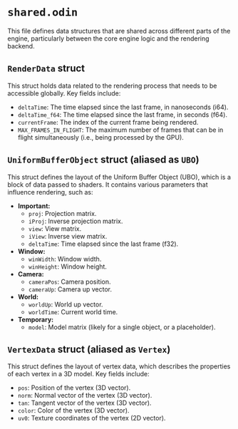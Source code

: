 # `shared.odin`

This file defines data structures that are shared across different parts of the engine, particularly between the core engine logic and the rendering backend.

## `RenderData` struct

This struct holds data related to the rendering process that needs to be accessible globally. Key fields include:

-   `deltaTime`: The time elapsed since the last frame, in nanoseconds (i64).
-   `deltaTime_f64`: The time elapsed since the last frame, in seconds (f64).
-   `currentFrame`: The index of the current frame being rendered.
-   `MAX_FRAMES_IN_FLIGHT`: The maximum number of frames that can be in flight simultaneously (i.e., being processed by the GPU).

## `UniformBufferObject` struct (aliased as `UBO`)

This struct defines the layout of the Uniform Buffer Object (UBO), which is a block of data passed to shaders. It contains various parameters that influence rendering, such as:

-   **Important:**
    -   `proj`: Projection matrix.
    -   `iProj`: Inverse projection matrix.
    -   `view`: View matrix.
    -   `iView`: Inverse view matrix.
    -   `deltaTime`: Time elapsed since the last frame (f32).
-   **Window:**
    -   `winWidth`: Window width.
    -   `winHeight`: Window height.
-   **Camera:**
    -   `cameraPos`: Camera position.
    -   `cameraUp`: Camera up vector.
-   **World:**
    -   `worldUp`: World up vector.
    -   `worldTime`: Current world time.
-   **Temporary:**
    -   `model`: Model matrix (likely for a single object, or a placeholder).

## `VertexData` struct (aliased as `Vertex`)

This struct defines the layout of vertex data, which describes the properties of each vertex in a 3D model. Key fields include:

-   `pos`: Position of the vertex (3D vector).
-   `norm`: Normal vector of the vertex (3D vector).
-   `tan`: Tangent vector of the vertex (3D vector).
-   `color`: Color of the vertex (3D vector).
-   `uv0`: Texture coordinates of the vertex (2D vector).
